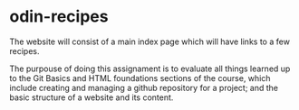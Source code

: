 # odin-recipes

The website will consist of a main index page which will have links to a few recipes.

The purpouse of doing this assignament is to evaluate all things learned up to the Git Basics and HTML foundations sections of the course, which include creating and managing a github repository for a project; and the basic structure of a website and its content.